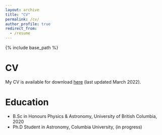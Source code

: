 ```yaml
---
layout: archive
title: "CV"
permalink: /cv/
author_profile: true
redirect_from:
  - /resume
---
```


{% include base_path %}

CV
======
My CV is available for download [here](../files/Sayeed_CV.pdf) (last updated March 2022). 


Education
======
* B.Sc in Honours Physics & Astronomy, University of British Columbia, 2020
* Ph.D Student in Astronomy, Columbia University, (in progress)

<!-- 
Work experience
======
* Summer 2015: Research Assistant
  * Github University
  * Duties included: Tagging issues
  * Supervisor: Professor Git

* Fall 2015: Research Assistant
  * Github University
  * Duties included: Merging pull requests
  * Supervisor: Professor Hub
  
Skills
======
* Skill 1
* Skill 2
  * Sub-skill 2.1
  * Sub-skill 2.2
  * Sub-skill 2.3
* Skill 3

Publications
======
  <ul>{% for post in site.publications %}
    {% include archive-single-cv.html %}
  {% endfor %}</ul>
  
Talks
======
  <ul>{% for post in site.talks %}
    {% include archive-single-talk-cv.html %}
  {% endfor %}</ul>
  
Teaching
======
  <ul>{% for post in site.teaching %}
    {% include archive-single-cv.html %}
  {% endfor %}</ul>
  
Service and leadership
======
* Currently signed in to 43 different slack teams
 -->
